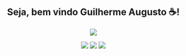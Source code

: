 




<div align="center">
<h2> Seja, bem vindo Guilherme Augusto &#x2615;!</h2>
<p align="center">
  <a href="https://skillicons.dev">
    <img src="https://skillicons.dev/icons?i=bash,git,github,html,css,javascript,bootstrap,jquery,wordpress,androidstudio,mysql,sqlite,java,py,azure,c,discord,linux,vscode&perline=10" />
  </a>
   
  </a>
 </a>
</p>
 <div>  
    <a href = "mailto:guilhermedev23@gmail.com"><img src="https://img.shields.io/badge/-Gmail-%23333?style=for-the-badge&logo=gmail&logoColor=white" target="_blank"></a> 
  <a href="https://instagram.com/guilherme_dev_" target="_blank"><img src="https://img.shields.io/badge/-Instagram-%23E4405F?style=for-the-badge&logo=instagram&logoColor=white" target="_blank"></a>
    <a href="https://www.linkedin.com/in/guilherme-augusto-3a4421289/" target="_blank"><img src="https://img.shields.io/badge/-LinkedIn-%230077B5?style=for-the-badge&logo=linkedin&logoColor=white" target="_blank"></a> 

